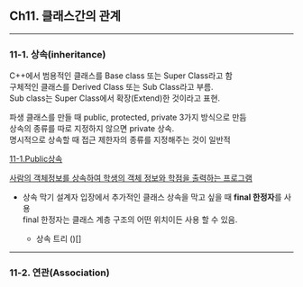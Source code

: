 ## Ch11. 클래스간의 관계

---------------------------------
### 11-1. 상속(inheritance)

  C++에서 범용적인 클래스를 Base class 또는 Super Class라고 함 <br>
  구체적인 클래스를 Derived Class 또는 Sub Class라고 부름. <br> 
  Sub class는 Super Class에서 확장(Extend)한 것이라고 표현. <br>  

  파생 클래스를 만들 때 public, protected, private 3가지 방식으로 만듬 <br>
  상속의 종류를 따로 지정하지 않으면 private 상속. <br>
  명시적으로 상속할 때 접근 제한자의 종류를 지정해주는 것이 일반적 <br>

[11-1.Public상속](https://github.com/ysungJ/Cplusplus-UE/edit/main/CPP/Forouzan%20Cpp%20Bible/F_Chapter11/11-1.cpp)

[사람의 객체정보를 상속하여 학생의 객체 정보와 학점을 출력하는 프로그램](https://github.com/ysungJ/Cplusplus-UE/tree/main/CPP/Forouzan%20Cpp%20Bible/F_Chapter11/person_and_student)


* 상속 막기
  설계자 입장에서 추가적인 클래스 상속을 막고 싶을 때 **final 한정자**를 사용<br>
  final 한정자는 클래스 계층 구조의 어떤 위치이든 사용 할 수 있음.

  * 상속 트리
    ()[]
    
-------------------------------------

### 11-2. 연관(Association)


